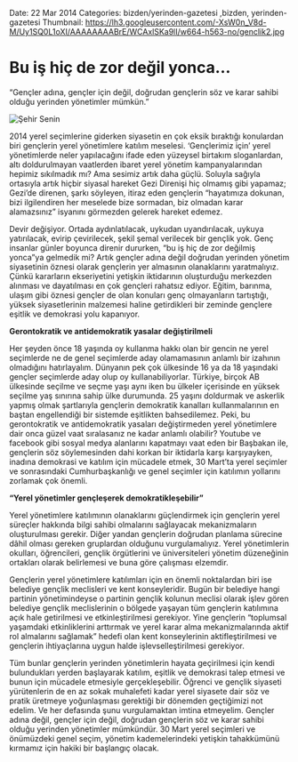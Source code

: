 Date: 22 Mar 2014
Categories: bizden/yerinden-gazetesi ,bizden, yerinden-gazetesi
Thumbnail: https://lh3.googleusercontent.com/-XsW0n_V8d-M/Uy1SQ0L1oXI/AAAAAAAABrE/WCAxlSKa9lI/w664-h563-no/genclik2.jpg


# Bu iş hiç de zor değil yonca…

“Gençler adına, gençler için değil, doğrudan gençlerin söz ve karar sahibi olduğu yerinden yönetimler mümkün.” 

![Şehir Senin](https://lh3.googleusercontent.com/-XsW0n_V8d-M/Uy1SQ0L1oXI/AAAAAAAABrE/WCAxlSKa9lI/w664-h563-no/genclik2.jpg)

2014 yerel seçimlerine giderken siyasetin en çok eksik bıraktığı konulardan biri gençlerin yerel yönetimlere katılım meselesi. ‘Gençlerimiz için’ yerel yönetimlerde neler yapılacağını ifade eden yüzeysel birtakım sloganlardan, altı doldurulmayan vaatlerden ibaret yerel yönetim kampanyalarından hepimiz sıkılmadık mı?
Ama sesimiz artık daha güçlü. Soluyla sağıyla ortasıyla artık hiçbir siyasal hareket Gezi Direnişi hiç olmamış gibi yapamaz; Gezi’de direnen, şarkı söyleyen, itiraz eden gençlerin “hayatımıza dokunan, bizi ilgilendiren her meselede bize sormadan, biz olmadan karar alamazsınız” isyanını görmezden gelerek hareket edemez. 

Devir değişiyor. Ortada aydınlatılacak, uykudan uyandırılacak, uykuya yatırılacak, evirip çevirilecek, şekil şemal verilecek bir gençlik yok. Genç insanlar günler boyunca direnir dururken, “bu iş hiç de zor değilmiş yonca”ya gelmedik mi? Artık gençler adına değil doğrudan yerinden yönetim siyasetinin öznesi olarak gençlerin yer almasının olanaklarını yaratmalıyız. Çünkü kararların ekseriyetini yetişkin iktidarının oluşturduğu merkezden alınması ve dayatılması en çok gençleri rahatsız ediyor. Eğitim, barınma, ulaşım gibi öznesi gençler de olan konuları genç olmayanların tartıştığı, yüksek siyasetlerinin malzemesi haline getirdikleri bir zeminde gençlere eşitlik ve demokrasi yolu kapanıyor.

**Gerontokratik ve antidemokratik yasalar değiştirilmeli**

Her şeyden önce 18 yaşında oy kullanma hakkı olan bir gencin ne yerel seçimlerde ne de genel seçimlerde aday olamamasının anlamlı bir izahının olmadığını hatırlayalım. Dünyanın pek çok ülkesinde 16 ya da 18 yaşındaki gençler seçimlerde aday olup oy kullanabiliyorlar.  Türkiye, birçok AB ülkesinde seçilme ve seçme yaşı aynı iken bu ülkeler içerisinde en yüksek seçilme yaş sınırına sahip ülke durumunda. 25 yaşını doldurmak ve askerlik yapmış olmak şartlarıyla gençlerin demokratik kanalları kullanmalarının en baştan engellendiği bir sistemde eşitlikten bahsedilemez. Peki, bu gerontokratik ve antidemokratik yasaları değiştirmeden yerel yönetimlere dair onca güzel vaat sıralasanız ne kadar anlamlı olabilir? Youtube ve facebook gibi sosyal medya alanlarını kapatmayı vaat eden bir Başbakan ile, gençlerin söz söylemesinden dahi korkan bir iktidarla karşı karşıyayken, inadına demokrasi ve katılım için mücadele etmek, 30 Mart’ta yerel seçimler ve sonrasındaki Cumhurbaşkanlığı ve genel seçimler için katılımın yollarını zorlamak çok önemli.

**“Yerel yönetimler gençleşerek demokratikleşebilir”**

Yerel yönetimlere katılımının olanaklarını güçlendirmek için gençlerin yerel süreçler hakkında bilgi sahibi olmalarını sağlayacak mekanizmaların oluşturulması gerekir. Diğer yandan gençlerin doğrudan planlama sürecine dâhil olması gereken gruplardan olduğunu vurgulamalıyız. Yerel yönetimlerin okulları, öğrencileri, gençlik örgütlerini ve üniversiteleri yönetim düzeneğinin ortakları olarak belirlemesi ve buna göre çalışması elzemdir. 

Gençlerin yerel yönetimlere katılımları için en önemli noktalardan biri ise belediye gençlik meclisleri ve kent konseyleridir. Bugün bir belediye hangi partinin yönetimindeyse o partinin gençlik kolunun meclisi olarak işlev gören belediye gençlik meclislerinin o bölgede yaşayan tüm gençlerin katılımına açık hale getirilmesi ve etkinleştirilmesi gerekiyor. Yine gençlerin  “toplumsal yaşamdaki etkinliklerini arttırmak ve yerel karar alma mekanizmalarında aktif rol almalarını sağlamak” hedefi olan kent konseylerinin aktifleştirilmesi ve gençlerin ihtiyaçlarına uygun halde işlevselleştirilmesi gerekiyor. 

Tüm bunlar gençlerin yerinden yönetimlerin hayata geçirilmesi için kendi bulundukları yerden başlayarak katılım, eşitlik ve demokrasi talep etmesi ve bunun için mücadele etmesiyle gerçekleşebilir. Öğrenci ve gençlik siyaseti yürütenlerin de en az sokak muhalefeti kadar yerel siyasete dair söz ve pratik üretmeye yoğunlaşması gerektiği bir dönemden geçtiğimizi not edelim. Ve her defasında şunu vurgulamaktan imtina etmeyelim. Gençler adına değil, gençler için değil, doğrudan gençlerin söz ve karar sahibi olduğu yerinden yönetimler mümkündür. 30 Mart yerel seçimleri ve önümüzdeki genel seçim, yönetim kademelerindeki yetişkin tahakkümünü kırmamız için hakiki bir başlangıç olacak.

